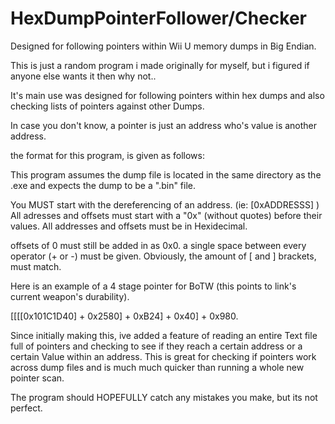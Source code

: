 # HexDumpPointerFollower/Checker
Designed for following pointers within Wii U memory dumps in Big Endian.


This is just a random program i made originally for myself, but i figured if anyone else wants it then why not..

It's main use was designed for following pointers within hex dumps and also checking lists of pointers against other Dumps.

In case you don't know, a pointer is just an address who's value is another address.

the format for this program, is given as follows:

This program assumes the dump file is located in the same directory as the .exe and expects the dump to be a ".bin" file.

You MUST start with the dereferencing of an address. (ie: [0xADDRESSS]  )
All adresses and offsets must start with a "0x" (without quotes) before their values.
All addresses and offsets must be in Hexidecimal.

offsets of 0 must still be added in as 0x0.
a single space between every operator (+ or -) must be given.
Obviously, the amount of  [ and ] brackets, must match.

Here is an example of a 4 stage pointer for BoTW (this points to link's current weapon's durability).

[[[[0x101C1D40] + 0x2580] + 0xB24] + 0x40] + 0x980.

Since initially making this, ive added a feature of reading an entire Text file full of pointers and checking to see if they reach a certain address or a certain Value within an address. This is great for checking if pointers work across dump files and is much much quicker than running a whole new pointer scan.

The program should HOPEFULLY catch any mistakes you make, but its not perfect.
